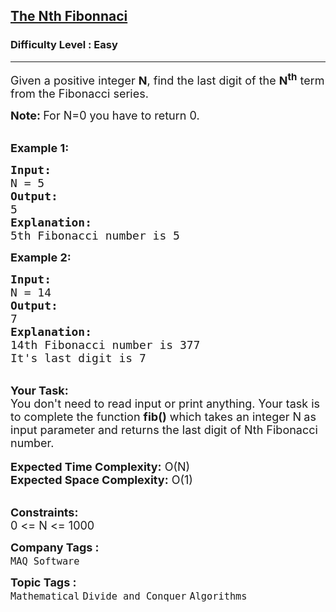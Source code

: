 <h2><a href="https://practice.geeksforgeeks.org/problems/the-nth-fibonnaci3150/1">The Nth Fibonnaci</a></h2><h3>Difficulty Level : Easy</h3><hr><div class="problems_problem_content__Xm_eO"><p><span style="font-size:18px">Given a positive integer <strong>N</strong>, find the last digit of the <strong>N<sup>th</sup></strong> term from the Fibonacci series.</span></p>

<p><span style="font-size:18px"><strong>Note:&nbsp;</strong>For N=0 you have to return 0.</span><br>
&nbsp;</p>

<p><strong><span style="font-size:18px">Example 1:</span></strong></p>

<pre><span style="font-size:18px"><strong>Input:</strong>
N = 5
<strong>Output:</strong>
5
<strong>Explanation:</strong>
5th Fibonacci number is 5</span></pre>

<p><span style="font-size:18px"><strong>Example 2:</strong></span></p>

<pre><span style="font-size:18px"><strong>Input:</strong>
N = 14
<strong>Output:</strong>
7
<strong>Explanation:</strong>
14th Fibonacci number is 377
It's last digit is 7</span>
</pre>

<p><br>
<span style="font-size:18px"><strong>Your Task:</strong><br>
You don't need to read input or print anything. Your task is to complete the function&nbsp;<strong>fib()</strong>&nbsp;which takes an integer N<strong>&nbsp;</strong>as input parameter&nbsp;and returns the last digit of Nth Fibonacci number.</span><br>
<br>
<span style="font-size:18px"><strong>Expected Time Complexity:</strong> O(N)<br>
<strong>Expected Space Complexity:</strong> O(1)</span><br>
&nbsp;</p>

<p><span style="font-size:18px"><strong>Constraints:</strong><br>
0 &lt;= N &lt;= 1000</span></p>
</div><p><span style=font-size:18px><strong>Company Tags : </strong><br><code>MAQ Software</code>&nbsp;<br><p><span style=font-size:18px><strong>Topic Tags : </strong><br><code>Mathematical</code>&nbsp;<code>Divide and Conquer</code>&nbsp;<code>Algorithms</code>&nbsp;